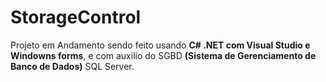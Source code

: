 # StorageControl

Projeto em Andamento sendo feito usando **C# .NET com Visual Studio e Windowns forms**, e com auxilio do SGBD **(Sistema de Gerenciamento de Banco de Dados)** SQL Server.
